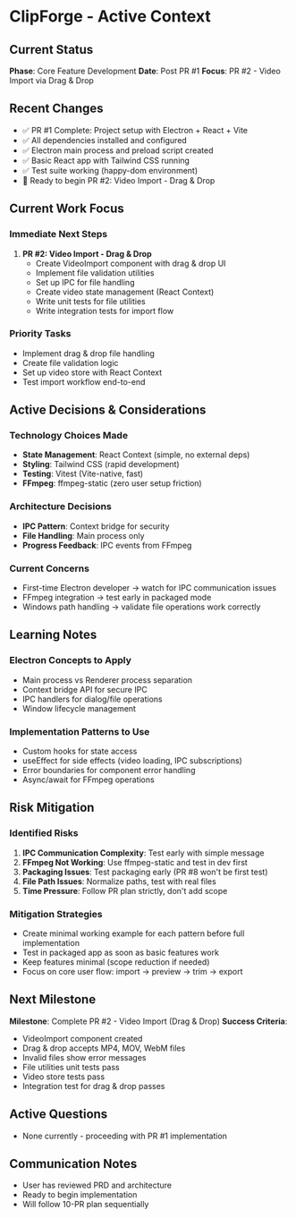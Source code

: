 # ClipForge - Active Context

## Current Status
**Phase**: Core Feature Development
**Date**: Post PR #1
**Focus**: PR #2 - Video Import via Drag & Drop

## Recent Changes
- ✅ PR #1 Complete: Project setup with Electron + React + Vite
- ✅ All dependencies installed and configured
- ✅ Electron main process and preload script created
- ✅ Basic React app with Tailwind CSS running
- ✅ Test suite working (happy-dom environment)
- 🔄 Ready to begin PR #2: Video Import - Drag & Drop

## Current Work Focus

### Immediate Next Steps
1. **PR #2: Video Import - Drag & Drop**
   - Create VideoImport component with drag & drop UI
   - Implement file validation utilities
   - Set up IPC for file handling
   - Create video state management (React Context)
   - Write unit tests for file utilities
   - Write integration tests for import flow

### Priority Tasks
- Implement drag & drop file handling
- Create file validation logic
- Set up video store with React Context
- Test import workflow end-to-end

## Active Decisions & Considerations

### Technology Choices Made
- **State Management**: React Context (simple, no external deps)
- **Styling**: Tailwind CSS (rapid development)
- **Testing**: Vitest (Vite-native, fast)
- **FFmpeg**: ffmpeg-static (zero user setup friction)

### Architecture Decisions
- **IPC Pattern**: Context bridge for security
- **File Handling**: Main process only
- **Progress Feedback**: IPC events from FFmpeg

### Current Concerns
- First-time Electron developer → watch for IPC communication issues
- FFmpeg integration → test early in packaged mode
- Windows path handling → validate file operations work correctly

## Learning Notes

### Electron Concepts to Apply
- Main process vs Renderer process separation
- Context bridge API for secure IPC
- IPC handlers for dialog/file operations
- Window lifecycle management

### Implementation Patterns to Use
- Custom hooks for state access
- useEffect for side effects (video loading, IPC subscriptions)
- Error boundaries for component error handling
- Async/await for FFmpeg operations

## Risk Mitigation

### Identified Risks
1. **IPC Communication Complexity**: Test early with simple message
2. **FFmpeg Not Working**: Use ffmpeg-static and test in dev first
3. **Packaging Issues**: Test packaging early (PR #8 won't be first test)
4. **File Path Issues**: Normalize paths, test with real files
5. **Time Pressure**: Follow PR plan strictly, don't add scope

### Mitigation Strategies
- Create minimal working example for each pattern before full implementation
- Test in packaged app as soon as basic features work
- Keep features minimal (scope reduction if needed)
- Focus on core user flow: import → preview → trim → export

## Next Milestone
**Milestone**: Complete PR #2 - Video Import (Drag & Drop)
**Success Criteria**:
- VideoImport component created
- Drag & drop accepts MP4, MOV, WebM files
- Invalid files show error messages
- File utilities unit tests pass
- Video store tests pass
- Integration test for drag & drop passes

## Active Questions
- None currently - proceeding with PR #1 implementation

## Communication Notes
- User has reviewed PRD and architecture
- Ready to begin implementation
- Will follow 10-PR plan sequentially


